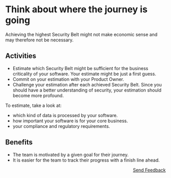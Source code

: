 # Think about where the journey is going

Achieving the highest Security Belt might not make economic sense and may therefore not be necessary.

## Activities

- Estimate which Security Belt might be sufficient for the business criticality of your software. Your estimate might be just a first guess.
- Commit on your estimation with your Product Owner.
- Challenge your estimation after each achieved Security Belt. Since you should have a better understanding of security, your estimation should become more profound.

To estimate, take a look at:
- which kind of data is processed by your software.
- how important your software is for your core business.
- your compliance and regulatory requirements.

## Benefits

- The team is motivated by a given goal for their journey.
- It is easier for the team to track their progress with a finish line ahead.

<p align="right"><a href="https://www.surveymonkey.de/r/MNWNVRB">Send Feedback</a></p>
